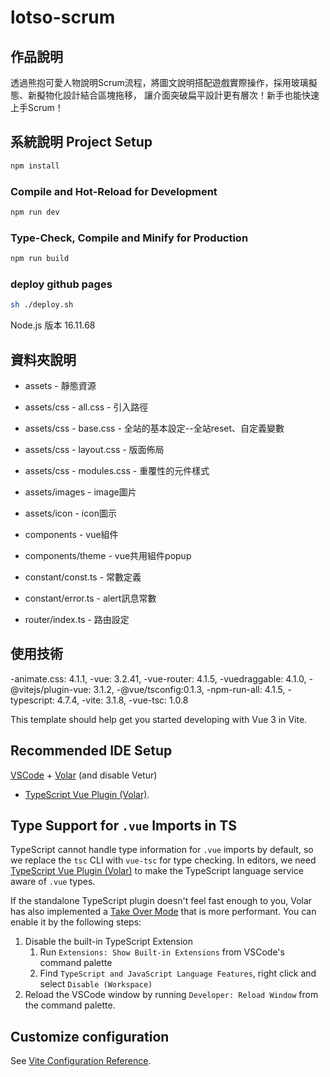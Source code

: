 # lotso-scrum

## 作品說明

透過熊抱可愛人物說明Scrum流程，將圖文說明搭配遊戲實際操作，採用玻璃擬態、新擬物化設計結合區塊拖移， 讓介面突破扁平設計更有層次！新手也能快速上手Scrum！

## 系統說明 Project Setup

```sh
npm install
```

### Compile and Hot-Reload for Development

```sh
npm run dev
```

### Type-Check, Compile and Minify for Production

```sh
npm run build
```

### deploy github pages

```sh
sh ./deploy.sh
```

Node.js 版本 16.11.68

## 資料夾說明

- assets - 靜態資源
- assets/css - all.css - 引入路徑
- assets/css - base.css - 全站的基本設定--全站reset、自定義變數
- assets/css - layout.css - 版面佈局
- assets/css - modules.css - 重覆性的元件樣式
- assets/images - image圖片
- assets/icon - icon圖示

- components - vue組件
- components/theme - vue共用組件popup

- constant/const.ts - 常數定義
- constant/error.ts - alert訊息常數

- router/index.ts - 路由設定

## 使用技術

-animate.css: 4.1.1, 
-vue: 3.2.41, 
-vue-router: 4.1.5, 
-vuedraggable: 4.1.0, 
-@vitejs/plugin-vue: 3.1.2, 
-@vue/tsconfig:0.1.3, 
-npm-run-all: 4.1.5, 
-typescript: 4.7.4, 
-vite: 3.1.8, 
-vue-tsc: 1.0.8

This template should help get you started developing with Vue 3 in Vite.

## Recommended IDE Setup

[VSCode](https://code.visualstudio.com/) + [Volar](https://marketplace.visualstudio.com/items?itemName=Vue.volar) (and
disable Vetur)
+ [TypeScript Vue Plugin (Volar)](https://marketplace.visualstudio.com/items?itemName=Vue.vscode-typescript-vue-plugin).

## Type Support for `.vue` Imports in TS

TypeScript cannot handle type information for `.vue` imports by default, so we replace the `tsc` CLI with `vue-tsc` for
type checking. In editors, we
need [TypeScript Vue Plugin (Volar)](https://marketplace.visualstudio.com/items?itemName=Vue.vscode-typescript-vue-plugin)
to make the TypeScript language service aware of `.vue` types.

If the standalone TypeScript plugin doesn't feel fast enough to you, Volar has also implemented
a [Take Over Mode](https://github.com/johnsoncodehk/volar/discussions/471#discussioncomment-1361669) that is more
performant. You can enable it by the following steps:

1. Disable the built-in TypeScript Extension
    1) Run `Extensions: Show Built-in Extensions` from VSCode's command palette
    2) Find `TypeScript and JavaScript Language Features`, right click and select `Disable (Workspace)`
2. Reload the VSCode window by running `Developer: Reload Window` from the command palette.

## Customize configuration

See [Vite Configuration Reference](https://vitejs.dev/config/).

